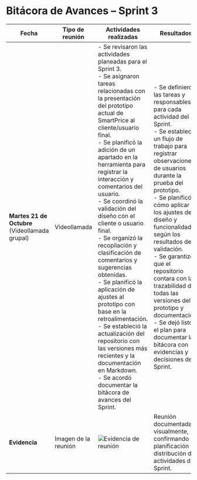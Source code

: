 # **Bitácora de Avances  – Sprint 3**

| **Fecha** | **Tipo de reunión** | **Actividades realizadas** | **Resultados** |
|------------|---------------------|-----------------------------|-----------------------------|
| **Martes 21 de Octubre** <br>(Videollamada grupal) | Videollamada | - Se revisaron las actividades planeadas para el Sprint 3.<br>- Se asignaron tareas relacionadas con la presentación del prototipo actual de SmartPrice al cliente/usuario final.<br>- Se planificó la adición de un apartado en la herramienta para registrar la interacción y comentarios del usuario.<br>- Se coordinó la validación del diseño con el cliente o usuario final.<br>- Se organizó la recopilación y clasificación de comentarios y sugerencias obtenidas.<br>- Se planificó la aplicación de ajustes al prototipo con base en la retroalimentación.<br>- Se estableció la actualización del repositorio con las versiones más recientes y la documentación en Markdown.<br>- Se acordó documentar la bitácora de avances del Sprint. | - Se definieron las tareas y responsables para cada actividad del Sprint.<br>- Se estableció un flujo de trabajo para registrar observaciones de usuarios durante la prueba del prototipo.<br>- Se planificó cómo aplicar los ajustes de diseño y funcionalidad según los resultados de la validación.<br>- Se garantizó que el repositorio contara con la trazabilidad de todas las versiones del prototipo y documentación.<br>- Se dejó listo el plan para documentar la bitácora con evidencias y decisiones del Sprint. |
| **Evidencia** | Imagen de la reunión | ![Evidencia de reunión](https://i.ibb.co/Xf8Cv3Cx/Imagen-de-Whats-App-2025-10-21-a-las-21-13-07-8b736dae.jpg) | Reunión documentada visualmente, confirmando la planificación y distribución de actividades del Sprint. |

